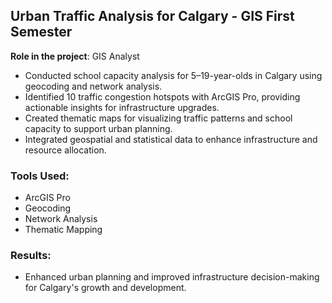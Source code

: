 ## Urban Traffic Analysis for Calgary - GIS First Semester

**Role in the project**: GIS Analyst

- Conducted school capacity analysis for 5–19-year-olds in Calgary using geocoding and network analysis.
- Identified 10 traffic congestion hotspots with ArcGIS Pro, providing actionable insights for infrastructure upgrades.
- Created thematic maps for visualizing traffic patterns and school capacity to support urban planning.
- Integrated geospatial and statistical data to enhance infrastructure and resource allocation.

### Tools Used:
- ArcGIS Pro
- Geocoding
- Network Analysis
- Thematic Mapping

### Results:
- Enhanced urban planning and improved infrastructure decision-making for Calgary's growth and development.
